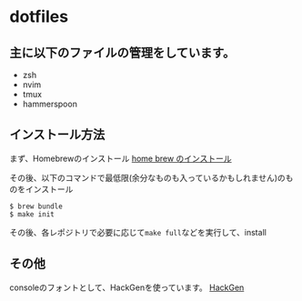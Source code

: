 # dotfiles
## 主に以下のファイルの管理をしています。
- zsh
- nvim
- tmux
- hammerspoon

## インストール方法
まず、Homebrewのインストール
[home brew のインストール](https://brew.sh/)

その後、以下のコマンドで最低限(余分なものも入っているかもしれません)のものをインストール
```
$ brew bundle
$ make init
```
その後、各レポジトリで必要に応じて`make full`などを実行して、install

## その他
consoleのフォントとして、HackGenを使っています。
[HackGen](https://github.com/yuru7/HackGen)

